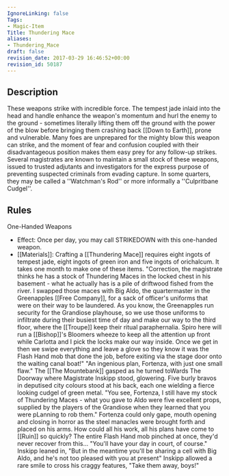 ```yaml
---
IgnoreLinking: false
Tags:
- Magic-Item
Title: Thundering Mace
aliases:
- Thundering_Mace
draft: false
revision_date: 2017-03-29 16:46:52+00:00
revision_id: 50187
---
```


## Description
These weapons strike with incredible force. The tempest jade inlaid into the head and handle enhance the weapon's momentum and hurl the enemy to the ground - sometimes literally lifting them off the ground with the power of the blow before bringing them crashing back [[Down to Earth]], prone and vulnerable. Many foes are unprepared for the mighty blow this weapon can strike, and the moment of fear and confusion coupled with their disadvantageous position makes them easy prey for any follow-up strikes.
Several magistrates are known to maintain a small stock of these weapons, issued to trusted adjutants and investigators for the express purpose of preventing suspected criminals from evading capture. In some quarters, they may be called a ''Watchman's Rod'' or more informally a ''Culpritbane Cudgel''.
## Rules
One-Handed Weapons
* Effect: Once per day, you may call STRIKEDOWN with this one-handed weapon.
* [[Materials]]: Crafting a [[Thundering Mace]] requires eight ingots of tempest jade, eight ingots of green iron and five ingots of orichalcum. It takes one month to make one of these items.
"Correction, the magistrate thinks he has a stock of Thundering Maces in the locked chest in his basement - what he actually has is a pile of driftwood fished from the river.  I swapped those maces with Big Aldo, the quartermaster in the Greenapples [[Free Company]], for a sack of officer's uniforms that were on their way to be laundered.  As you know, the Greenapples run security for the Grandiose playhouse, so we use those uniforms to infiltrate during their busiest time of day and make our way to the third floor, where the [[Troupe]] keep their ritual paraphernalia.  Spiro here will run a [[Bishop]]'s Bloomers wheeze to keep all the attention up front while Carlotta and I pick the locks make our way inside.  Once we get in then we swipe everything and leave a glove so they know it was the Flash Hand mob that done the job, before exiting via the stage door onto the waiting canal boat!"
"An ingenious plan, Fortenza, with just one small flaw."
The [[The Mountebank]] gasped as he turned toWards The Doorway where Magistrate Inskipp stood, glowering.  Five burly bravos in deputised city colours stood at his back, each one wielding a fierce looking cudgel of green metal.
"You see, Fortenza, I still have my stock of Thundering Maces - what you gave to Aldo were five excellent props, supplied by the players of the Grandiose when they learned that you were pLanning to rob them."
Fortenza could only gape, mouth opening and closing in horror as the steel manacles were brought forth and placed on his arms.  How could all his work, all his plans have come to [[Ruin]] so quickly?  The entire Flash Hand mob pinched at once, they'd never recover from this...
"You'll have your day in court, of course." Inskipp leaned in, "But in the meantime you'll be sharing a cell with Big Aldo, and he's not too pleased with you at present"
Inskipp allowed a rare smile to cross his craggy features, "Take them away, boys!"